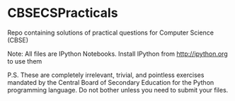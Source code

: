 # CBSECSPracticals
Repo containing solutions of practical questions for Computer Science (CBSE) 

Note: All files are IPython Notebooks. Install IPython from http://ipython.org to use them

P.S. These are completely irrelevant, trivial, and pointless exercises mandated by the Central Board of Secondary Education for the Python programming language. Do not bother unless you need to submit your files.
